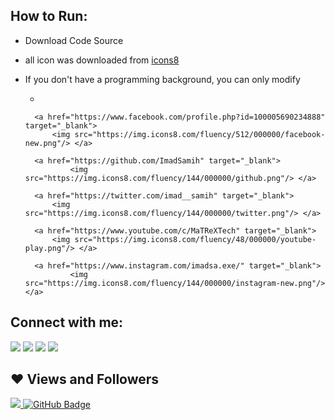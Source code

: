 
## How to Run:

- Download Code Source 
- all icon was downloaded from [icons8](https://icons8.com/)
- If you don't have a programming background, you can only modify
  
    -   <div class="modal-icons">
    <div class="flex-container"> 

        <a href="https://www.facebook.com/profile.php?id=100005690234888" target="_blank"> 
            <img src="https://img.icons8.com/fluency/512/000000/facebook-new.png"/> </a>

        <a href="https://github.com/ImadSamih" target="_blank"> 
                <img src="https://img.icons8.com/fluency/144/000000/github.png"/> </a>
                
        <a href="https://twitter.com/imad__samih" target="_blank"> 
            <img src="https://img.icons8.com/fluency/144/000000/twitter.png"/> </a>    
        
        <a href="https://www.youtube.com/c/MaTReXTech" target="_blank"> 
            <img src="https://img.icons8.com/fluency/48/000000/youtube-play.png"/> </a>   
            
        <a href="https://www.instagram.com/imadsa.exe/" target="_blank"> 
                <img src="https://img.icons8.com/fluency/144/000000/instagram-new.png"/> </a>  
   
    
## Connect with me:
<p align="left">

<a href = "https://www.linkedin.com/"><img src="https://img.icons8.com/fluent/48/000000/linkedin.png"/></a>
<a href = "https://twitter.com/imad__samih"><img src="https://img.icons8.com/fluent/48/000000/twitter.png"/></a>
<a href = "https://www.instagram.com/imadsa.exe/"><img src="https://img.icons8.com/fluent/48/000000/instagram-new.png"/></a>
<a href = "https://www.youtube.com/channel/UCu5meq-WmzkoHRvVOxJZ5fQ"><img src="https://img.icons8.com/color/48/000000/youtube-play.png"/></a>

</p>

## ❤ Views and Followers
<a href="https://github.com/ImadSamih/">
    <img src="https://komarev.com/ghpvc/?username=ImadSamih">
</a>
<a href="https://github.com/ImadSamih?tab=followers"><img src="https://img.shields.io/github/followers/ImadSamih?label=Followers&style=social" alt="GitHub Badge"></a>
